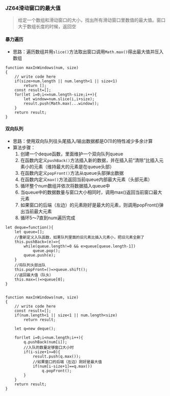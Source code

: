 ### JZ64滑动窗口的最大值
>给定一个数组和滑动窗口的大小，找出所有滑动窗口里数值的最大值。窗口大于数组长度的时候，返回空

#### 暴力遍历
- 思路：遍历数组并用`slice()`方法取出窗口调用`Math.max()`得出最大值并压入数组

```
function maxInWindows(num, size)
{
    // write code here
    if(size>num.length || num.length<1 || size<1)
        return [];
    const result=[];
    for(let i=0;i<=num.length-size;i++){
        let window=num.slice(i,i+size);
        result.push(Math.max(...window));
    }
    return result;
}
```

#### 双向队列
- 思路：使用双向队列往头尾插入/输出数据都是O(1)的特性减少多余计算
- 算法步骤：
	1. 创建一个deque函数，里面维护一个双向队列queue
	2. 在函数内定义`pushBack()`方法插入新的数据，并在插入前“清除”比插入元素小的元素（维持最大的元素是在queue头部）
	3. 在函数内定义`popFront()`方法从queue头部弹出数据
	4. 在函数内定义`max()`方法返回当前queue内部最大元素（头部元素）
	5. 循环整个num数组并依次将数据插入queue中
	6. 当queue中的数据数量与窗口大小相同时，调用max()返回当前窗口最大元素
	7. 如果窗口的后端（左边）的元素刚好是最大的元素，则调用popFront()弹出当前最大元素
	8. 循环5～7直到num遍历完成

```
let deque=function(){
	let queue=[];
	//重新定义入队函数，如果队列里面的旧元素比插入元素小，把旧元素全删了
	this.pushBack=(e)=>{
		while(queue.length!=0 && e>queue[queue.length-1])
			queue.pop();
		queue.push(e);
	}
	//将队列头部出队
	this.popFront=()=>queue.shift();
	//返回最大值（队头）
	this.max=()=>queue[0];
}


function maxInWindows(num, size)
{
	// write code here
	const result=[];
	if(num.length<1 || size<1 || num.length<size)
		return result;
		
	let q=new deque();
	
	for(let i=0;i<num.length;i++){
		q.pushBack(num[i]);
		//入队的数量足够窗口大小时
		if(i-size+1>=0){
			result.push(q.max());
			//如果窗口的后端（左边）刚好是最大值
			if(num[i-size+1]==q.max())
				q.popFront();
		}
	}
	return result;	
}
```
